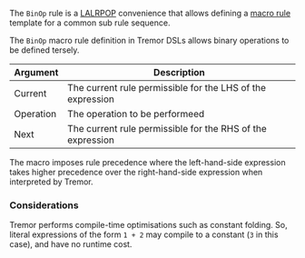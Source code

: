 The `BinOp` rule is a [LALRPOP](http://lalrpop.github.io/lalrpop/) convenience that allows defining a [macro rule](http://lalrpop.github.io/lalrpop/tutorial/006_macros.html) template for a common sub rule sequence.

The `BinOp` macro rule definition in Tremor DSLs allows binary operations to be defined tersely.

|Argument|Description|
|---|---|
|Current|The current rule permissible for the LHS of the expression|
|Operation|The operation to be performeed|
|Next|The current rule permissible for the RHS of the expression|

The macro imposes rule precedence where the left-hand-side expression takes
higher precedence over the right-hand-side expression when interpreted
by Tremor.

### Considerations

Tremor performs compile-time optimisations such as constant folding. So, literal expressions
of the form `1 + 2` may compile to a constant (`3` in this case), and have no runtime cost.

